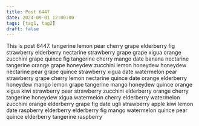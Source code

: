 ```yaml
---
title: Post 6447
date: 2024-09-01 12:00:00
tags: [tag1, tag2]
draft: false
---
```

This is post 6447.
tangerine
lemon
pear
cherry
grape
elderberry
fig
strawberry
elderberry
nectarine
strawberry
grape
grape
xigua
orange
zucchini
grape
quince
fig
tangerine
cherry
mango
date
banana
nectarine
tangerine
orange
grape
honeydew
zucchini
lemon
honeydew
honeydew
nectarine
pear
grape
quince
strawberry
xigua
date
watermelon
pear
strawberry
grape
cherry
lemon
nectarine
quince
date
orange
elderberry
honeydew
mango
lemon
grape
tangerine
mango
honeydew
quince
orange
xigua
kiwi
strawberry
pear
strawberry
zucchini
elderberry
orange
cherry
tangerine
honeydew
xigua
watermelon
cherry
elderberry
watermelon
zucchini
orange
elderberry
grape
fig
date
ugli
strawberry
apple
kiwi
lemon
date
raspberry
elderberry
elderberry
fig
mango
watermelon
quince
pear
quince
elderberry
tangerine
raspberry
